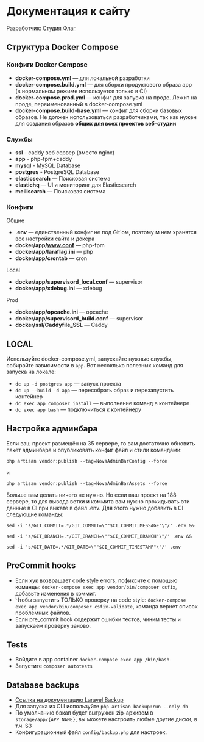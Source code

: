 # Документация к сайту

Разработчик: [Студия Флаг](https://flagstudio.ru)

## Структура Docker Compose

### Конфиги Docker Compose

- **docker-compose.yml** — для локальной разработки
- **docker-compose.build.yml** — для сборки продуктового образа app (в нормальном режиме используется только в CI)
- **docker-compose.prod.yml** — конфиг для запуска на проде. Лежит на проде, переименованный в docker-compose.yml
- **docker-compose.build-base.yml** — конфиг для сборки базовых образов. Не должен использоваться разработчиками, так как нужен для создания образов **общих для всех проектов веб-студии**

### Службы

- **ssl** - caddy веб сервер (вместо nginx)
- **app** - php-fpm+caddy
- **mysql** - MySQL Database
- **postgres** - PostgreSQL Database
- **elasticsearch** — Поисковая система
- **elastichq** — UI и мониторинг для Elasticsearch
- **meilisearch** — Поисковая система

### Конфиги

Общие

- **.env** — единственный конфиг не под Git'ом, поэтому м нем хранятся все настройки сайта и докера
- **docker/app/www.conf** — php-fpm
- **docker/app/laraflag.ini** — php
- **docker/app/crontab** — cron

Local

- **docker/app/supervisord_local.conf** — supervisor
- **docker/app/xdebug.ini** — xdebug

Prod

- **docker/app/opcache.ini** — opcache
- **docker/app/supervisord_build.conf** — supervisor
- **docker/ssl/Caddyfile_SSL** — Caddy

## LOCAL

Используйте docker-compose.yml, запускайте нужные службы, собирайте зависимости в `app`. Вот несоклько полезных команд для запуска на локале:


- `dc up -d postgres app` — запуск проекта
- `dc up --build -d app` — пересобрать образ и перезапустить контейнер
- `dc exec app composer install` — выполнение команд в контейнере
- `dc exec app bash` — подключиться к контейнеру

## Настройка админбара

Если ваш проект размещён на 35 сервере, то вам достаточно обновить пакет админбара и опубликовать конфиг файл и стили командами:

`php artisan vendor:publish --tag=NovaAdminBarConfig --force`

и

`php artisan vendor:publish --tag=NovaAdminBarAssets --force`

Больше вам делать ничего не нужно.
Но если ваш проект на 188 сервере, то для вывода ветки и коммита вам нужно прокидывать эти данные в CI при выкате в файл .env. Для этого нужно добавить в CI следующие команды:

`sed -i 's/GIT_COMMIT=.*/GIT_COMMIT=\""$CI_COMMIT_MESSAGE"\"/' .env &&`

`sed -i 's/GIT_BRANCH=.*/GIT_BRANCH=\""$CI_COMMIT_BRANCH"\"/' .env &&`

`sed -i 's/GIT_DATE=.*/GIT_DATE=\""$CI_COMMIT_TIMESTAMP"\"/' .env` 

## PreCommit hooks

- Если хук возвращает code style errors, пофиксите с помощью команды: `docker-compose exec app vendor/bin/composer csfix`, добавьте изменения в коммит.
- Чтобы запустить ТОЛЬКО проверку на code style: `docker-compose exec app vendor/bin/composer csfix-validate`, команда вернет список проблемных файлов.
- Если pre_commit hook содержит ошибки тестов, чиним тесты и запускаем проверку заново.

## Tests

- Войдите в app container `docker-compose exec app /bin/bash`
- Запустите `composer autotests`

## Database backups
- [Ссылка на документацию Laravel Backup](https://spatie.be/docs/laravel-backup/v7/introduction)
- Для запуска из CLI используйте `php artisan backup:run --only-db`
- По умолчанию бэкап будет выгружен zip-архивом в `storage/app/{APP_NAME}`, вы можете настроить любые другие диски, в т.ч. S3
- Конфигурационный файл `config/backup.php` для настроек.
